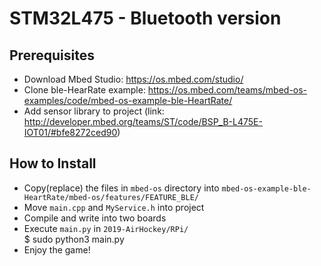 # STM32L475 - Bluetooth version
## Prerequisites
* Download Mbed Studio: https://os.mbed.com/studio/
* Clone ble-HearRate example: https://os.mbed.com/teams/mbed-os-examples/code/mbed-os-example-ble-HeartRate/
* Add sensor library to project (link: http://developer.mbed.org/teams/ST/code/BSP_B-L475E-IOT01/#bfe8272ced90)

## How to Install
* Copy(replace) the files in `mbed-os` directory into `mbed-os-example-ble-HeartRate/mbed-os/features/FEATURE_BLE/`
* Move `main.cpp` and `MyService.h` into project
* Compile and write into two boards
* Execute `main.py` in `2019-AirHockey/RPi/`  
    $ sudo python3 main.py
* Enjoy the game!

